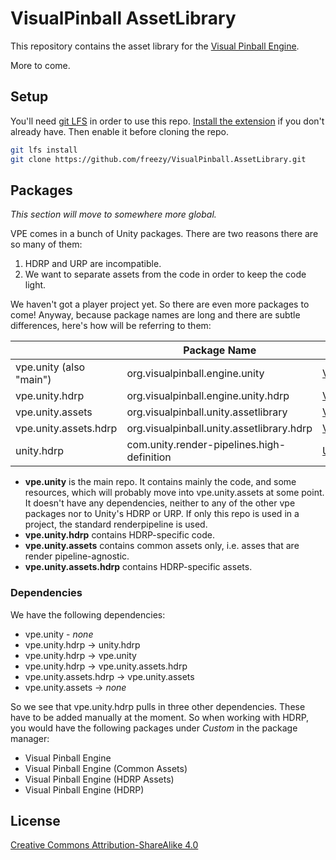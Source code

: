 # VisualPinball AssetLibrary

This repository contains the asset library for the [Visual Pinball Engine](https://github.com/freezy/VisualPinball.Engine).

More to come.

## Setup

You'll need [git LFS](https://git-lfs.github.com/) in order to use this repo. [Install the extension](https://github.com/git-lfs/git-lfs/releases/download/v2.12.0/git-lfs-windows-v2.12.0.exe) if you don't already have. Then enable it before cloning the repo.

```sh
git lfs install
git clone https://github.com/freezy/VisualPinball.AssetLibrary.git
```

## Packages

*This section will move to somewhere more global.*

VPE comes in a bunch of Unity packages. There are two reasons there are so many of them:

1. HDRP and URP are incompatible.
2. We want to separate assets from the code in order to keep the code light.

We haven't got a player project yet. So there are even more packages to come! Anyway, because package names are long
and there are subtle differences, here's how will be referring to them:

|                         | Package Name                              | Repository                            |
|-------------------------|-------------------------------------------|---------------------------------------|
| vpe.unity (also "main") | org.visualpinball.engine.unity            | [VisualPinball.Engine](https://github.com/freezy/VisualPinball.Engine)                  |
| vpe.unity.hdrp          | org.visualpinball.engine.unity.hdrp       | [VisualPinball.Unity.Hdrp](https://github.com/freezy/VisualPinball.Unity.Hdrp)              |
| vpe.unity.assets        | org.visualpinball.unity.assetlibrary      | [VisualPinball.Unity.AssetLibrary](https://github.com/freezy/VisualPinball.AssetLibrary/tree/refactor/repos/VisualPinball.Unity.AssetLibrary)      |
| vpe.unity.assets.hdrp   | org.visualpinball.unity.assetlibrary.hdrp | [VisualPinball.Unity.AssetLibrary.Hdrp](https://github.com/freezy/VisualPinball.AssetLibrary/tree/refactor/repos/VisualPinball.Unity.AssetLibrary.Hdrp) |
| unity.hdrp              | com.unity.render-pipelines.high-definition | [Unity/Graphics](https://github.com/Unity-Technologies/Graphics/tree/master/com.unity.render-pipelines.high-definition) |


- **vpe.unity** is the main repo. It contains mainly the code, and some resources, which will 
  probably move into vpe.unity.assets at some point. It doesn't have any dependencies, neither
  to any of the other vpe packages nor to Unity's HDRP or URP. If only this repo is used in a 
  project, the standard renderpipeline is used.
- **vpe.unity.hdrp** contains HDRP-specific code.
- **vpe.unity.assets** contains common assets only, i.e. asses that are render pipeline-agnostic.
- **vpe.unity.assets.hdrp** contains HDRP-specific assets.

### Dependencies

We have the following dependencies:

- vpe.unity - *none*
- vpe.unity.hdrp -> unity.hdrp
- vpe.unity.hdrp -> vpe.unity
- vpe.unity.hdrp -> vpe.unity.assets.hdrp
- vpe.unity.assets.hdrp -> vpe.unity.assets
- vpe.unity.assets -> *none*

So we see that vpe.unity.hdrp pulls in three other dependencies. These have to be added manually at the moment. So when
working with HDRP, you would have the following packages under *Custom* in the package manager:

- Visual Pinball Engine
- Visual Pinball Engine (Common Assets)
- Visual Pinball Engine (HDRP Assets)
- Visual Pinball Engine (HDRP)


## License

[Creative Commons Attribution-ShareAlike 4.0](LICENSE.md)